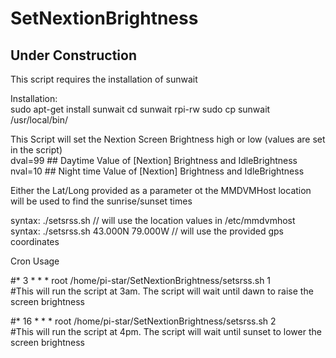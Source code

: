 # SetNextionBrightness
## Under Construction

  This script requires the installation of sunwait
  
  Installation:    
sudo apt-get install sunwait
cd sunwait
rpi-rw
sudo cp sunwait /usr/local/bin/

This Script will set the Nextion Screen Brightness high or low (values are set in the script)      
dval=99  ## Daytime Value of [Nextion] Brightness and IdleBrightness     
nval=10  ## Night time Value of [Nextion] Brightness and IdleBrightness     

Either the Lat/Long provided as a parameter ot the MMDVMHost location will be used to find the sunrise/sunset times

syntax:   ./setsrss.sh     // will use the location values in /etc/mmdvmhost      
syntax:   ./setsrss.sh  43.000N 79.000W   // will use the provided gps coordinates    

Cron Usage

#* 3 * * *   root /home/pi-star/SetNextionBrightness/setsrss.sh 1          
#This will run the script at 3am. The script will wait until dawn to raise the screen brightness

#* 16 * * * root /home/pi-star/SetNextionBrightness/setsrss.sh 2             
#This will run the script at 4pm. The script will wait until sunset to lower the screen brightness
